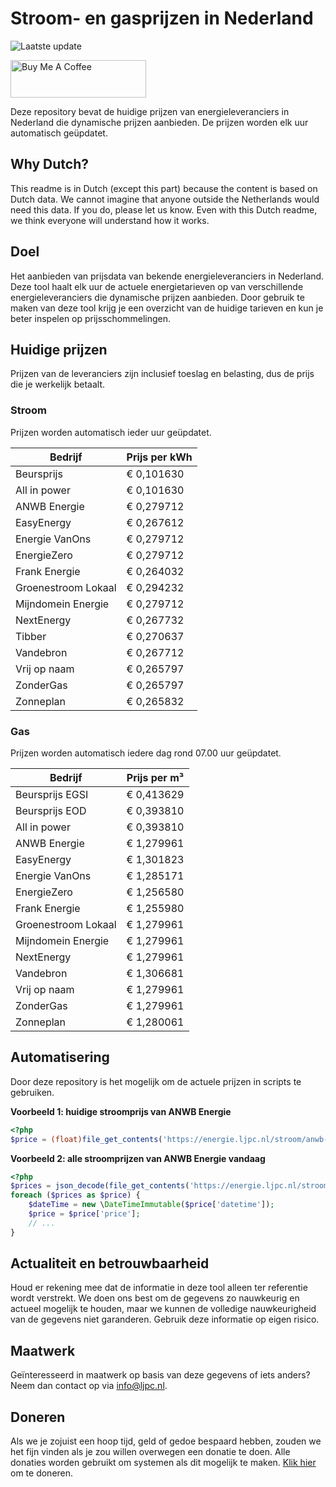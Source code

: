 # Stroom- en gasprijzen in Nederland

![Laatste update](https://img.shields.io/badge/laatste%20update-2025--06--23%2021%3A00%20CET-brightgreen)

<a href="https://www.buymeacoffee.com/Lars-" target="_blank"><img src="https://cdn.buymeacoffee.com/buttons/v2/default-orange.png" alt="Buy Me A Coffee" height="60" style="height: 60px !important;width: 217px !important;" ></a>

Deze repository bevat de huidige prijzen van energieleveranciers in Nederland die dynamische prijzen aanbieden. De prijzen worden elk uur automatisch geüpdatet.

## Why Dutch?

This readme is in Dutch (except this part) because the content is based on Dutch data. We cannot imagine that anyone outside the Netherlands would need this data. If you do, please let us know. Even with this Dutch readme, we think
everyone will understand how it works.

## Doel

Het aanbieden van prijsdata van bekende energieleveranciers in Nederland. Deze tool haalt elk uur de actuele energietarieven op van verschillende energieleveranciers die dynamische prijzen aanbieden. Door gebruik te maken van deze tool
krijg je een overzicht van de huidige tarieven en kun je beter inspelen op prijsschommelingen.

## Huidige prijzen

Prijzen van de leveranciers zijn inclusief toeslag en belasting, dus de prijs die je werkelijk betaalt.

### Stroom

Prijzen worden automatisch ieder uur geüpdatet.

 Bedrijf | Prijs per kWh 
---------|---------------
Beursprijs | € 0,101630
All in power | € 0,101630
ANWB Energie | € 0,279712
EasyEnergy | € 0,267612
Energie VanOns | € 0,279712
EnergieZero | € 0,279712
Frank Energie | € 0,264032
Groenestroom Lokaal | € 0,294232
Mijndomein Energie | € 0,279712
NextEnergy | € 0,267732
Tibber | € 0,270637
Vandebron | € 0,267712
Vrij op naam | € 0,265797
ZonderGas | € 0,265797
Zonneplan | € 0,265832


### Gas

Prijzen worden automatisch iedere dag rond 07.00 uur geüpdatet.

 Bedrijf | Prijs per m³ 
---------|--------------
Beursprijs EGSI | € 0,413629
Beursprijs EOD | € 0,393810
All in power | € 0,393810
ANWB Energie | € 1,279961
EasyEnergy | € 1,301823
Energie VanOns | € 1,285171
EnergieZero | € 1,256580
Frank Energie | € 1,255980
Groenestroom Lokaal | € 1,279961
Mijndomein Energie | € 1,279961
NextEnergy | € 1,279961
Vandebron | € 1,306681
Vrij op naam | € 1,279961
ZonderGas | € 1,279961
Zonneplan | € 1,280061


## Automatisering

Door deze repository is het mogelijk om de actuele prijzen in scripts te gebruiken.

**Voorbeeld 1: huidige stroomprijs van ANWB Energie**

```php
<?php
$price = (float)file_get_contents('https://energie.ljpc.nl/stroom/anwb-energie-nu.txt');

```

**Voorbeeld 2: alle stroomprijzen van ANWB Energie vandaag**

```php
<?php
$prices = json_decode(file_get_contents('https://energie.ljpc.nl/stroom/all-in-power-vandaag.json'),true);
foreach ($prices as $price) {
    $dateTime = new \DateTimeImmutable($price['datetime']);
    $price = $price['price'];
    // ...
}
```

## Actualiteit en betrouwbaarheid

Houd er rekening mee dat de informatie in deze tool alleen ter referentie wordt verstrekt. We doen ons best om de gegevens zo nauwkeurig en actueel mogelijk te houden, maar we kunnen de volledige nauwkeurigheid van de gegevens niet
garanderen. Gebruik deze informatie op eigen risico.

## Maatwerk

Geïnteresseerd in maatwerk op basis van deze gegevens of iets anders? Neem dan contact op
via [info@ljpc.nl](mailto:info@ljpc.nl?subject=Energie%20prijzen).

## Doneren

Als we je zojuist een hoop tijd, geld of gedoe bespaard hebben, zouden we het fijn vinden als je zou willen overwegen een
donatie te doen. Alle donaties worden gebruikt om systemen als dit mogelijk te
maken. [Klik hier](https://www.buymeacoffee.com/Lars-) om te doneren.

